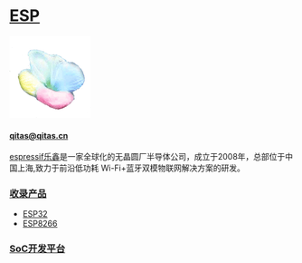﻿# [ESP](https://github.com/sochub/ESP)
[![sites](SoC/qitas.png)](http://www.qitas.cn) 
####  qitas@qitas.cn

[espressif乐鑫](https://www.espressif.com/zh-hans)是一家全球化的无晶圆厂半导体公司，成立于2008年，总部位于中国上海,致力于前沿低功耗 Wi-Fi+蓝牙双模物联网解决方案的研发。


###  [收录产品](https://github.com/sochub/ESP)  

* [ESP32](https://github.com/sochub/ESP32) 
* [ESP8266](https://github.com/sochub/ESP8266) 

###  [SoC开发平台](http://www.qitas.cn)   
